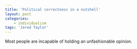 ```yaml
---
title: 'Political correctness in a nutshell'
layout: post
categories:
    - individualism
tags: 'Jared Taylor'
---
```


Most people are incapable of holding an unfashionable opinion.